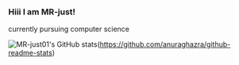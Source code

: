 ### Hiii I am MR-just!
 currently pursuing computer science 

 ![MR-just01's GitHub stats](https://github-readme-stats.vercel.app/api?username=MR-just01&show_icons=true&theme=radical)(https://github.com/anuraghazra/github-readme-stats)

 
